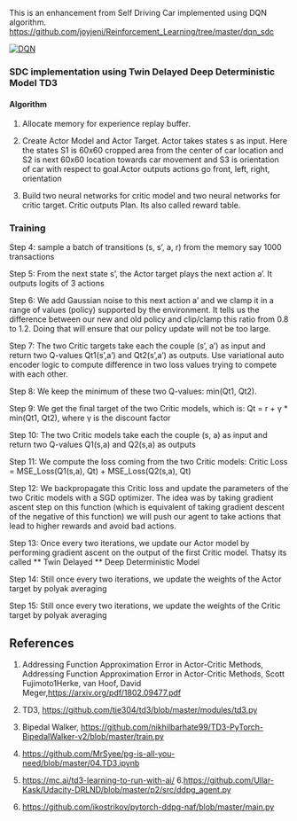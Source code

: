 
This is an enhancement from Self Driving Car implemented using DQN algorithm. https://github.com/joyjeni/Reinforcement_Learning/tree/master/dqn_sdc

[![DQN](https://i.imgur.com/1AY6Bl5.png)](https://youtu.be/K0xr8qtZzVA)


### SDC implementation using Twin Delayed Deep Deterministic Model TD3

#### Algorithm

1. Allocate memory for experience replay buffer.
2. Create Actor Model and Actor Target. Actor takes states s as input. Here the states S1 is 60x60 cropped area from the center of car location and S2 is next 60x60 location towards car movement  and S3 is orientation of car with respect to goal.Actor outputs actions go front, left, right, orientation 

3. Build two neural networks for critic model and two neural networks for critic target. Critic outputs Plan. Its also called reward table. 

### Training 

Step 4: sample a batch of transitions (s, s’, a, r) from the memory say 1000 transactions

Step 5: From the next state s’, the Actor target plays the next action a’. It outputs logits of 3 actions 

Step 6: We add Gaussian noise to this next action a’ and we clamp it in a range of values (policy) supported by the environment.  It tells us the difference between our new and old policy and clip/clamp this ratio from 0.8 to 1.2. Doing that will ensure that our policy update will not be too large.

Step 7: The two Critic targets take each the couple (s’, a’) as input and return two Q-values Qt1(s’,a’) and Qt2(s’,a’) as outputs. Use variational auto encoder logic to compute difference in two loss values trying to compete with each other.

Step 8: We keep the minimum of these two Q-values: min(Qt1, Qt2). 

Step 9: We get the final target of the two Critic models, which is: Qt = r + γ * min(Qt1, Qt2), where γ is the discount factor

Step 10: The two Critic models take each the couple (s, a) as input and return two Q-values Q1(s,a) and Q2(s,a) as outputs

Step 11: We compute the loss coming from the two Critic models: Critic Loss = MSE_Loss(Q1(s,a), Qt) + MSE_Loss(Q2(s,a), Qt)

Step 12: We backpropagate this Critic loss and update the parameters of the two Critic models with a SGD optimizer. The idea was by taking gradient ascent step on this function (which is equivalent of taking gradient descent of the negative of this function) we will push our agent to take actions that lead to higher rewards and avoid bad actions.

Step 13: Once every two iterations, we update our Actor model by performing gradient ascent on the output of the first Critic model. Thatsy its called ** Twin Delayed ** Deep Deterministic Model 

Step 14: Still once every two iterations, we update the weights of the Actor target by polyak averaging



Step 15: Still once every two iterations, we update the weights of the Critic target by polyak averaging





## References
1. Addressing Function Approximation Error in Actor-Critic Methods, Addressing Function Approximation Error in Actor-Critic Methods, Scott Fujimoto1Herke, van Hoof, David Meger,https://arxiv.org/pdf/1802.09477.pdf

2. TD3, https://github.com/tie304/td3/blob/master/modules/td3.py

3. Bipedal Walker, https://github.com/nikhilbarhate99/TD3-PyTorch-BipedalWalker-v2/blob/master/train.py
4. https://github.com/MrSyee/pg-is-all-you-need/blob/master/04.TD3.ipynb
5. https://mc.ai/td3-learning-to-run-with-ai/
6.https://github.com/Ullar-Kask/Udacity-DRLND/blob/master/p2/src/ddpg_agent.py
7. https://github.com/ikostrikov/pytorch-ddpg-naf/blob/master/main.py
